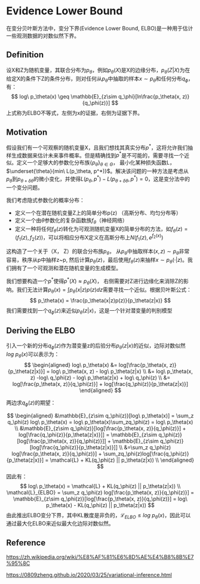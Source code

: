 # Evidence Lower Bound

在变分贝叶斯方法中，变分下界(Evidence Lower Bound, ELBO)是一种用于估计一些观测数据的对数似然下界。

## Definition

设X和Z为随机变量，其联合分布为$p_\theta$，例如$p_\theta(X)$是X的边缘分布，$p_\theta(Z|X)$为在给定X的条件下Z的条件分布，则对任何从$p_\theta$中抽取的样本$x \sim p_\theta$和任何分布$q_\phi$，有：
$$
log\ p_\theta(x) \geq \mathbb{E}_{z\sim q_\phi}[ln\frac{p_\theta(x, z)}{q_\phi(z)}]
$$
上式称为ELBO不等式，左侧为x的证据，右侧为证据下界。

## Motivation

假设我们有一个可观察的随机变量X，且我们想找其真实分布$p^*$，这将允许我们抽样生成数据来估计未来事件概率。但是精确找到$p^*$是不可能的，需要寻找一个近似。定义一个足够大的参数化分布族$\{ p_\theta \}_{\theta\in \Theta}$， 最小化某种损失函数L，$\underset{\theta}{min\ L(p_\theta, p^*)}$。解决该问题的一种方法是考虑从$p_{\theta}$到$p_{\theta+\delta\theta}$的微小变化，并使得$L(p_\theta, p^*) - L(p_{\theta+\delta\theta}, p^*) = 0$，这是变分法中的一个变分问题。

我们考虑隐式参数化的概率分布：

- 定义一个在潜在随机变量Z上的简单分布p(z) （高斯分布、均匀分布等）
- 定义一个由$\theta$参数化的复杂函数族$f_\theta$（神经网络）
- 定义一种将任何$f_\theta(z)$转化为可观测随机变量X的简单分布的方法，如$f_{\theta}(z) = (f_1(z), f_2(z))$，可以将相应分布X定义在高斯分布上$N(f_1(z), e^{f_2(x)})$

这构造了一个关于（X， Z）的联合分布族$p_\theta$， 从$p_\theta$中抽取样本$(x, z) \sim p_\theta$非常容易，秩序从p中抽样z~p, 然后计算$p_\theta(z)$，最后使用$f_\theta(z)$来抽样$x\sim p_\theta(·|z)$。我们拥有了一个可观测和潜在随机变量的生成模型。

我们想要构造一个$p^*$使得$p^*(X) \approx p_\theta(X)$， 右侧需要对Z进行边缘化来消除Z的影响。我们无法计算$p_\theta(x) = \int p_\theta(x|z)p(z)dz$需要寻找一个近似。根据贝叶斯公式：
$$
p_\theta(x) = \frac{p_\theta(x|z)p(z)}{p_\theta(z|x)}
$$
我们需要找到一个$q_\phi(z)$来近似$p_\theta(z|x)$，这是一个针对潜变量的判别模型

##  Deriving the ELBO

引入一个新的分布$q_\phi(z)$作为潜变量z的后验分布$p_\theta(z|x)$的近似，边际对数似然$log\ p_\theta(x)$可以表示为：  
$$  
\begin{aligned}
log\ p_\theta(x) &= log[\frac{p_\theta(x, z)}{p_\theta(z|x)}] = log\ p_\theta(x, z) - log\ p_\theta(z|x) \\
&= log\ p_\theta(x, z) -log\ q_\phi(z)  - log\ p_\theta(z|x) + log\ q_\phi(z) \\
&= log[\frac{p_\theta(x, z)}{q_\phi(z)}] + log[\frac{q_\phi(z)}{p_\theta(z|x)}]
\end{aligned}
$$

两边求$q_{\phi}(z)$的期望：

$$
\begin{aligned}
&\mathbb{E}_{z\sim q_\phi(z)}[log\ p_\theta(x)] = \sum_z q_\phi(z) log\ p_\theta(x) = log\ p_\theta(x)\sum_zq_\phi(z) = log\ p_\theta(x) \\
&\mathbb{E}_{z\sim q_\phi(z)}[log[\frac{p_\theta(x, z)}{q_\phi(z)}] + log[\frac{q_\phi(z)}{p_\theta(z|x)}]] = \mathbb{E}_{z\sim q_\phi(z)}[log[\frac{p_\theta(x, z)}{q_\phi(z)}]] + \mathbb{E}_{z\sim q_\phi(z)}[log[\frac{q_\phi(z)}{p_\theta(z|x)}]] \\
&=\sum_z q_\phi(z) log[\frac{p_\theta(x, z)}{q_\phi(z)}] + \sum_zq_\phi(z)log[\frac{q_\phi(z)}{p_\theta(z|x)}] = \mathcal{L} + KL(q_\phi(z) || p_\theta(z|x)) \\
\end{aligned}
$$
因此有：
$$
log\ p_\theta(x) = \mathcal{L} + KL(q_\phi(z) || p_\theta(z|x)) \\
\mathcal{L}_{ELBO} = \sum_z q_\phi(z) log[\frac{p_\theta(x, z)}{q_\phi(z)}] = \mathbb{E}_{z\sim q_\phi(z)}[log[\frac{p_\theta(x, z)}{q_\phi(z)}] = log\ p_\theta(x) - KL(q_\phi(z) || p_\theta(z|x))
$$
由此推出ELBO变分下界，其中KL散度是非负的，$\mathcal{L}_{ELBO} \leq log\ p_\theta(x)$，因此可以通过最大化ELBO来近似最大化边际对数似然。

## Reference

https://zh.wikipedia.org/wiki/%E8%AF%81%E6%8D%AE%E4%B8%8B%E7%95%8C

https://0809zheng.github.io/2020/03/25/variational-inference.html